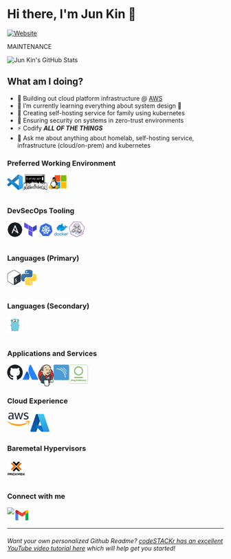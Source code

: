 # Hi there, I'm Jun Kin 👋 

[![Website](https://img.shields.io/website?label=Cloudjur.com&style=for-the-badge&url=https%3A%2F%2Fcloudjur.com)](https://cloudjur.com)

MAINTENANCE

![Jun Kin's GitHub Stats](https://github-readme-stats.vercel.app/api?username=chaijunkin&show_icons=true&theme=tokyonight)

## What am I doing?

- 🌉 Building out cloud platform infrastructure @ [AWS](https://aws.com)
- 🌱 I’m currently learning everything about system design 🤣
- 🎉 Creating self-hosting service for family using kubernetes
- 🔐 Ensuring security on systems in zero-trust environments
- ⚡ Codify **_ALL OF THE THINGS_**
- 💬 Ask me about anything about homelab, self-hosting service, infrastructure (cloud/on-prem) and kubernetes


### Preferred Working Environment

[<img align="left" alt="Visual Studio Code" width="36px" src="images/vscode.png" />][vscode]
[<img align="left" alt="oh my zsh" height="36px" src="images/OMZLogo_BnW.png" />][ohmyzsh]
[<img align="left" alt="wsl" height="36px" src="images/wsl2.jpg" />][wsl2]


<br />
<br />
<br />


### DevSecOps Tooling

[<img align="left" alt="Ansible" width="36px" src="images/ansible.webp" />][ansible]
[<img align="left" alt="Terraform" width="36px" src="images/terraform.png" />][terraform]
[<img align="left" alt="Kubernetes" width="36px" src="images/kubernetes.png" />][k8s]
[<img align="left" alt="Docker" width="36px" src="images/docker.png" />][docker]
[<img align="left" alt="Podman" width="36px" src="images/podman.png" />][podman]

<br />
<br />
<br />

### Languages (Primary)

[<img align="left" alt="Bash" width="32px" src="images/bash.png" />][bash]
[<img align="left" alt="Python" width="36px" src="images/python.png" />][python]

<br />
<br />
<br />

### Languages (Secondary)

[<img align="left" alt="Golang" width="36px" src="images/golang.png" />][golang]

<br />
<br />
<br />

### Applications and Services

[<img align="left" alt="GitHub" width="36px" src="images/github.png" />][github]
[<img align="left" alt="Atlassian Tools " width="36px" src="images/atlassian.png" />][atlassian]
[<img align="left" alt="Jenkins" width="36px" src="images/jenkins.png" />][jenkins]
[<img align="left" alt="Sonarqube" width="36px" src="images/picto.svg" />][sonarqube]
[<img align="left" alt="Artifactory" height="44px" src="images/jfrogarti.png" />][artifactory]

<br />
<br />
<br />

### Cloud Experience

[<img align="left" alt="AWS" width="52px" src="images/aws.png" />][aws]
[<img align="left" alt="Azure" width="48" src="images/azure.png" />][azure]

<br />
<br />
<br />

### Baremetal Hypervisors

[<img align="left" alt="Proxmox" height="40px" src="images/proxmox.png" />][proxmox]

<br />
<br />
<br />

### Connect with me

[<img align="left" height="36px" src="https://upload.wikimedia.org/wikipedia/commons/e/e9/Linkedin_icon.svg" />][linkedin]
[<img align="left" height="36px" src="images/gmail.png" />][email]

<br />
<br />

---
###### Want your own personalized Github Readme? [codeSTACKr has an excellent YouTube video tutorial here](https://www.youtube.com/watch?v=ECuqb5Tv9qI) which will help get you started!

<!-- Personal Information -->
[website]:  https://me.cloudjur.com
[linkedin]: https://www.linkedin.com/in/chaijunkin/
[email]:    mailto:chaijunkin@gmail.com

<!-- Preferred Tools -->
[vscode]:   https://code.visualstudio.com
[ohmyzsh]:  https://ohmyz.sh/
[wsl2]:     https://learn.microsoft.com/en-us/windows/wsl/install

<!-- DevSecOps Tooling -->
[ansible]:      https://www.ansible.com/
[terraform]:    https://www.terraform.io/
[k8s]:          https://kubernetes.io/
[docker]:       https://www.docker.com/
[podman]:       https://podman.io/

<!-- Cloud Providers -->
[aws]:    https://aws.amazon.com/
[gcloud]: https://cloud.google.com/
[azure]:  https://azure.microsoft.com/en-us/
[do]:     https://www.digitalocean.com/

<!-- Applications and Services -->
[librenms]:     https://www.librenms.org/
[freeipa]:      https://www.freeipa.org/page/Main_Page
[vault]:        https://www.vaultproject.io/
[github]:       https://github.com/
[gitlab]:       https://gitlab.com/
[rc]:           https://rocket.chat/
[atlassian]:    https://www.atlassian.com/
[artifactory]:  https://jfrog.com/artifactory/
[jenkins]:      https://www.jenkins.io/
[sonarqube]:    https://www.sonarqube.org/
[nexus-oss]:    https://www.sonatype.com/nexus/repository-oss

<!-- Languages -->
[bash]:     http://git.savannah.gnu.org/cgit/bash.git/
[golang]:   https://golang.org/
[python]:   https://www.python.org/
[ruby]:     https://www.ruby-lang.org/en/

<!-- Hypervisors -->
[esxi]:     https://www.vmware.com/products/esxi-and-esx.html
[proxmox]:  https://proxmox.com/en/
[ovirt]:    https://www.ovirt.org/

